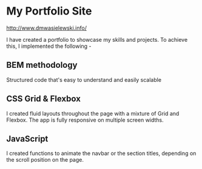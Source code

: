 # My Portfolio Site

http://www.dmwasielewski.info/

I have created a portfolio to showcase my skills and projects. To achieve this, I implemented the following - 



## BEM methodology 
Structured code that's easy to understand and easily scalable





## CSS Grid & Flexbox 
I created fluid layouts throughout the page with a mixture of Grid and Flexbox. The app is fully responsive on multiple screen widths.



## JavaScript
I created functions to animate the navbar or the section titles, depending on the scroll position on the page.


